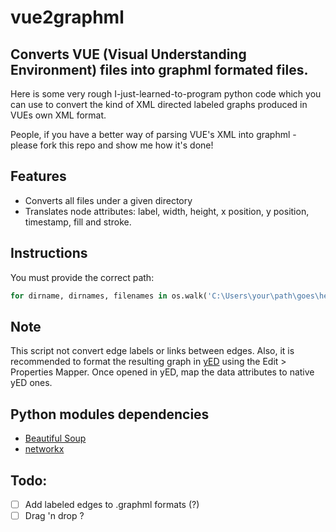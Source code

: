 vue2graphml
===========

Converts VUE (Visual Understanding Environment) files into graphml formated files.
--------------------------

Here is some very rough I-just-learned-to-program python code which you can use to convert the kind of XML directed labeled graphs produced in VUEs own XML format. 

People, if you have a better way of parsing VUE's XML into graphml - please fork this repo and show me how it's done!


Features
-------

* Converts all files under a given directory
* Translates node attributes: label, width, height, x position, y position, timestamp, fill and stroke.


Instructions
--------

You must provide the correct path:

```python
for dirname, dirnames, filenames in os.walk('C:\Users\your\path\goes\here'):
```

Note
-------

This script not convert edge labels or links between edges. Also, it is recommended to format the resulting graph in [yED](http://www.yworks.com/en/products_yed_about.html) using the Edit > Properties Mapper. Once opened in yED, map the data attributes to native yED ones.


Python modules dependencies
---------------

* [Beautiful Soup](http://www.crummy.com/software/BeautifulSoup/#Download)
* [networkx](http://networkx.github.io/)

Todo:
------

- [ ] Add labeled edges to .graphml formats (?)
- [ ] Drag 'n drop ?